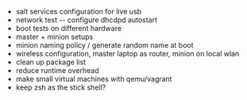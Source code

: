 - salt services configuration for live usb
- network test
-- configure dhcdpd autostart
- boot tests on different hardware
- master + minion setups
- minion naming policy / generate random name at boot
- wireless configuration, master laptop as router, minion on local wlan
- clean up package list
- reduce runtime overhead
- make small virtual machines with qemu/vagrant
- keep zsh as the stick shell?